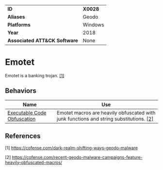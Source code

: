 |||
|---|---|
|**ID**|**X0028**|
|**Aliases**|Geodo|
|**Platforms**|Windows|
|**Year**|2018|
|**Associated ATT&CK Software**|None|


Emotet
=====
Emotet is a banking trojan. [[1]](#1)

Behaviors
---------
|Name|Use|
|---|---|
|[Executable Code Obfuscation](https://github.com/MBCProject/mbc-markdown/blob/master/anti-static-analysis/exe-code-obfuscate.md)|Emotet macros are heavily obfuscated with junk functions and string substitutions. [[2]](#2)|

References
----------
<a name="1">[1]</a> https://cofense.com/dark-realm-shifting-ways-geodo-malware

<a name="2">[2]</a> https://cofense.com/recent-geodo-malware-campaigns-feature-heavily-obfuscated-macros/
